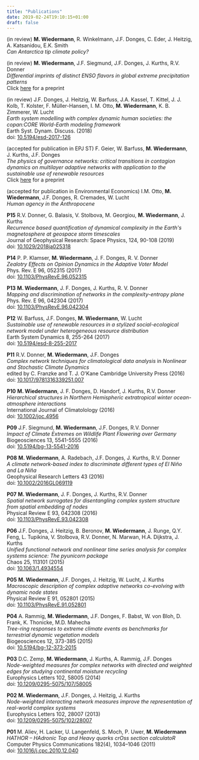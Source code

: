 ```yaml
---
title: "Publications"
date: 2019-02-24T19:10:15+01:00
draft: false
---
```


(in review) **M. Wiedermann**, R. Winkelmann,  J.F. Donges, C. Eder, J. Heitzig, A.
Katsanidou, E.K. Smith\
*Can Antarctica tip climate policy?*

(in review) **M. Wiedermann**, J.F. Siegmund, J.F. Donges, J. Kurths, R.V.
Donner\
*Differential imprints of distinct ENSO flavors in global extreme precipitation
patterns*\
Click [here](arXiv:1702.00218) for a preprint

(in review) J.F. Donges, J. Heitzig, W. Barfuss, J.A. Kassel, T. Kittel, J.
J. Kolb, T. Kolster, F. Müller-Hansen, I. M. Otto, **M. Wiedermann**, K. B.
Zimmerer, W. Lucht\
*Earth system modelling with complex dynamic human societies: the copan:CORE
World-Earth modeling framework*\
Earth Syst. Dynam. Discuss. (2018)\
doi:
[10.5194/esd-2017-126](https://www.earth-syst-dynam-discuss.net/esd-2017-126/)

(accepted for publication in EPJ ST) F. Geier, W. Barfuss, **M. Wiedermann**, J. Kurths, J.F. Donges\
*The physics of governance networks: critical transitions in contagion
dynamics on multilayer adaptive networks with application to the sustainable
use of renewable resources*\
Click [here](arxiv.org/abs/1906.08679) for a preprint

(accepted for publication in Environmental Economics) I.M. Otto, **M. Wiedermann**, J.F. Donges, R. Cremades, W. Lucht\
*Human agency in the Anthropocene*

**P15** R.V. Donner, G. Balasis, V. Stolbova, M. Georgiou, **M. Wiedermann**, J.
Kurths\
*Recurrence based quantification of dynamical complexity in the Earth's
magnetosphere at geospace storm timescales*\
Journal of Geophysical Research: Space Physics, 124, 90-108 (2019)\
doi: [10.1029/2018ja025318](https://dx.doi.org/10.1029/2018ja025318)


**P14** P. P. Klamser, **M. Wiedermann**, J. F. Donges, R. V. Donner\
*Zealotry Effects on Opinion Dynamics in the Adaptive Voter Model*\
Phys. Rev. E 96, 052315 (2017)\
doi: [10.1103/PhysRevE.96.052315](https://dx.doi.org/10.1103/PhysRevE.96.052315)


**P13** **M. Wiedermann**, J. F. Donges, J. Kurths, R. V. Donner\
*Mapping and discrimination of networks in the complexity-entropy plane*\
Phys. Rev. E 96, 042304 (2017)\
doi: [10.1103/PhysRevE.96.042304](https://dx.doi.org/10.1103/PhysRevE.96.042304
)

**P12** W. Barfuss, J.F. Donges, **M. Wiedermann**, W. Lucht\
*Sustainable use of renewable resources in a stylized social-ecological network
model under heterogeneous resource distribution*\
Earth System Dynamics 8, 255-264 (2017)\
doi: [10.5194/esd-8-255-2017](https://dx.doi.org/10.5194/esd-8-255-2017)


**P11** R.V. Donner, **M. Wiedermann**, J.F. Donges\
*Complex network techniques for climatological data analysis* in *Nonlinear and
Stochastic Climate Dynamics*\
edited by C. Franzke  and T. J. O'Kane
Cambridge University Press (2016)\
doi: [10.1017/9781316339251.007](https://doi.org/10.1017/9781316339251.007)

**P10** **M. Wiedermann**, J. F. Donges, D. Handorf, J. Kurths, R.V. Donner\
*Hierarchical structures in Northern Hemispheric extratropical winter
ocean-atmosphere interactions*\
International Journal of Climatolology (2016)\
doi: [10.1002/joc.4956](https://dx.doi.org/10.1002/joc.4956)

**P09** J.F. Siegmund, **M. Wiedermann**, J.F. Donges, R.V. Donner\
*Impact of Climate Extremes on Wildlife Plant Flowering over Germany*\
Biogeosciences 13, 5541-5555 (2016)\
doi: [10.5194/bg-13-5541-2016](https://dx.doi.org/10.5194/bg-13-5541-2016)

**P08** **M. Wiedermann**, A. Radebach, J.F. Donges, J. Kurths, R.V. Donner\
*A climate network-based index to discriminate different types of El Niño and La
Niña*\
Geophysical Research Letters 43 (2016)\
doi: [10.1002/2016GL069119](https://dx.doi.org/10.1002/2016GL069119)

**P07** **M. Wiedermann**, J. F. Donges, J. Kurths, R.V. Donner\
*Spatial network surrogates for disentangling complex system structure from
spatial embedding of nodes*\
Physical Review E 93, 042308 (2016)\
doi: [10.1103/PhysRevE.93.042308](https://dx.doi.org/10.1103/PhysRevE.93.042308)

**P06** J.F. Donges, J. Heitzig, B. Beronov, **M. Wiedermann**, J. Runge, Q.Y. Feng, L.
Tupikina, V. Stolbova, R.V. Donner, N. Marwan, H.A. Dijkstra, J. Kurths\
*Unified functional network and nonlinear time series analysis for complex
systems science: The pyunicorn package*\
Chaos 25, 113101 (2015)\
doi: [10.1063/1.4934554](https://dx.doi.org/10.1063/1.4934554)

**P05** **M. Wiedermann**, J.F. Donges, J. Heitzig, W. Lucht, J. Kurths\
*Macroscopic description of complex adaptive networks co-evolving with dynamic
node states*\
Physical Review E 91, 052801 (2015)\
doi: [10.1103/PhysRevE.91.052801](https://dx.doi.org/10.1103/PhysRevE.91.052801)


**P04** A. Rammig, **M. Wiedermann**, J.F. Donges, F. Babst, W. von Bloh, D. Frank, K.
Thonicke, M.D. Mahecha\
*Tree-ring responses to extreme climate events as benchmarks for terrestrial
dynamic vegetation models*\
Biogeosciences 12, 373-385 (2015)\
doi: [10.5194/bg-12-373-2015](https://dx.doi.org/10.5194/bg-12-373-2015)


**P03** D.C. Zemp, **M. Wiedermann**, J. Kurths, A. Rammig, J.F. Donges\
*Node-weighted measures for complex networks with directed and weighted edges
for studying continental moisture recycling*\
Europhysics Letters 102, 58005 (2014)\
doi: [10.1209/0295-5075/107/58005](https://dx.doi.org/10.1209/0295-5075/107/58005)

**P02** **M. Wiedermann**, J.F. Donges, J. Heitzig, J. Kurths\
*Node-weighted interacting network measures improve the representation of
real-world complex systems*\
Europhysics Letters 102, 28007 (2013)\
doi: [10.1209/0295-5075/102/28007](https://dx.doi.org/10.1209/0295-5075/102/28007)

**P01** M. Aliev, H. Lacker, U. Langenfeld, S. Moch, P. Uwer, **M.
Wiedermann**\
*HATHOR – HAdronic Top and Heavy quarks crOss section calculatoR*\
Computer Physics Communications 182(4), 1034–1046 (2011)\
doi: [10.1016/j.cpc.2010.12.040](https://doi.org/10.1016/j.cpc.2010.12.040)
